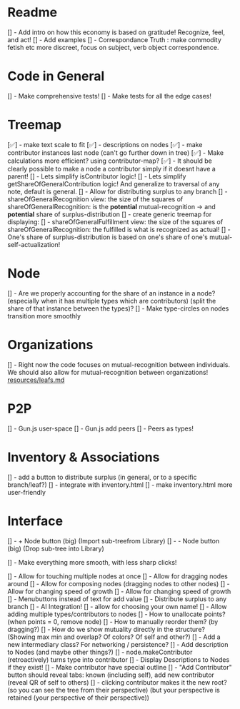 # Readme
[] - Add intro on how this economy is based on gratitude! Recognize, feel, and act!
[] - Add examples
[] - Correspondance Truth : make commodity fetish etc more discreet, focus on subject, verb object correspondence.

# Code in General
[] - Make comprehensive tests!
[] - Make tests for all the edge cases!

# Treemap
[✅] - make text scale to fit
[✅] - descriptions on nodes
[✅] - make contributor instances last node (can't go further down in tree)
[✅] - Make calculations more efficient? using contributor-map?
[✅] - It should be clearly possible to make a node a contributor simply if it doesnt have a parent!
[] - Lets simplify isContributor logic!
[] - Lets simplify getShareOfGeneralContribution logic! And generalize to traversal of any note, default is general.
[] - Allow for distributing surplus to any branch
[] - shareOfGeneralRecognition view: the size of the squares of shareOfGeneralRecognition: is the **potential** mutual-recognition -> and **potential** share of surplus-distribution
[] - create generic treemap for displaying:
    [] - shareOfGeneralFulfillment view: the size of the squares of shareOfGeneralRecognition: the fulfilled is what is recognized as actual!
    [] - One's share of surplus-distribution is based on one's share of one's mutual-self-actualization!

# Node
[] - Are we properly accounting for the share of an instance in a node? (especially when it has multiple types which are contributors) (split the share of that instance between the types)?
[] - Make type-circles on nodes transition more smoothly

# Organizations
[] - Right now the code focuses on mutual-recognition between individuals. We should also allow for mutual-recognition between organizations! [resources/leafs.md](resources/leafs.md)

# P2P
[] - Gun.js user-space
[] - Gun.js add peers
[] - Peers as types!

# Inventory & Associations
[] - add a button to distribute surplus (in general, or to a specific branch/leaf?)
[] - integrate with inventory.html
[] - make inventory.html more user-friendly


# Interface
[] - + Node button (big) (Import sub-treefrom Library)
[] - - Node button (big) (Drop sub-tree into Library)

[] - Make everything more smooth, with less sharp clicks!

[] - Allow for touching multiple nodes at once
[] - Allow for dragging nodes around
[] - Allow for composing nodes (dragging nodes to other nodes)
[] - Allow for changing speed of growth
[] - Allow for changing speed of growth
[] - Menubuttons instead of text for add value
[] - Distribute surplus to any branch
[] - AI Integration!
[] - allow for choosing your own name!
[] - Allow adding multiple types/contributors to nodes
[] - How to unallocate points? (when points = 0, remove node)
[] - How to manually reorder them? (by dragging?)
[] - How do we show mutuality directly in the structure? (Showing max min and overlap? Of colors? Of self and other?)
[] - Add a new intermediary class? For networking / persistence?
[] - Add description to Nodes (and maybe other things?)
[] - node.makeContributor (retroactively) turns type into contributor
[] - Display Descriptions to Nodes if they exist! 
[] - Make contributor have special outline
[] - "Add Contributor" button should reveal tabs: known (including self), add new contributor (reveal QR of self to others)
[] - clicking contributor makes it the new root?
    (so you can see the tree from their perspective)
    (but your perspective is retained (your perspective of their perspective))